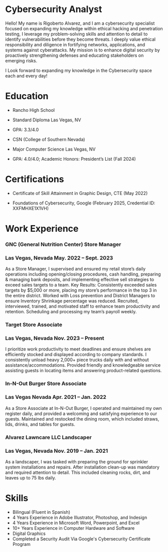 # Cybersecurity Analyst
Hello! My name is Rigoberto Alvarez, and I am a cybersecurity specialist focused on expanding my knowledge within ethical hacking and penetration testing, I leverage my problem-solving skills and attention to detail to identify vulnerabilities before they become threats. I deeply value ethical responsibility and diligence in fortifying networks, applications, and systems against cyberattacks. My mission is to enhance digital security by proactively strengthening defenses and educating stakeholders on emerging risks.

I Look forward to expanding my knowledge in the Cybersecurity space each and every day!



# Education

- Rancho High School					                     	        		      
- Standard Diploma		   			                                                                         Las Vegas, NV
- GPA: 3.3/4.0

- CSN (College of Southern Nevada) 					                     	        		      
- Major Computer Science			   			                                                             Las Vegas, NV
- GPA: 4.0/4.0; Academic Honors: President’s List (Fall 2024)

# Certifications
- Certificate of Skill Attainment in Graphic Design, CTE (May 2022)

- Foundations of Cybersecurity, Google (February 2025, Credential ID: XXFMHXE1X1VH)

# Work Experience
### GNC (General Nutrition Center) Store Manager                         	        	                                                 
### Las Vegas, Nevada May. 2022 – Sept. 2023

As a Store Manager, I supervised and ensured my retail store’s daily operations including opening/closing procedures, cash handling, preparing & managing bank deposits, and implementing effective sell strategies to exceed sales targets to a team.
Key Results: Consistently exceeded sales targets by $5,000 or more, placing my store’s performance in the top 3 in the entire district.
Worked with Loss prevention and District Managers to ensure Inventory Shrinkage percentage was reduced.
Recruited, interviewed, trained, and motivated staff to enhance team productivity and retention. Scheduling and processing my team’s payroll weekly.

### Target Store Associate                                                                                                          
### Las Vegas, Nevada  Nov. 2023 – Present

I prioritize work productivity to meet deadlines and ensure shelves are efficiently stocked and displayed according to company standards. I consistently unload heavy 2,000+ piece trucks daily with and without assistance/accommodations. Provided friendly and knowledgeable service assisting guests in locating items and answering product-related questions.

### In-N-Out Burger Store Associate									                                                                                         
### Las Vegas Nevada Apr. 2021 – Jan. 2022

As a Store Associate at In-N-Out Burger, I operated and maintained my own register daily, and provided a welcoming and satisfying experience to our guests. Maintained and restocked the dining room, which included straws, lids, drinks, and tables for guests.

### Alvarez Lawncare LLC Landscaper                                          	          	                                     
### Las Vegas, Nevada Nov. 2019 – Jan. 2021
 
As a landscaper, I was tasked with preparing the ground for sprinkler system installations and repairs. After installation clean-up was mandatory and required attention to detail. This included cleaning rocks, dirt, and leaves up to 75 lbs daily.

# Skills
- Bilingual (Fluent in Spanish)
- 4 Years Experience in Adobe Illustrator, Photoshop, and Indesign
- 4 Years Experience in Microsoft Word, Powerpoint, and Excel
- 10+ Years Experience in Computer Hardware and Software
- Digital Graphics
- Completed a Security Audit Via Google's Cybersecurity Certificate Program
